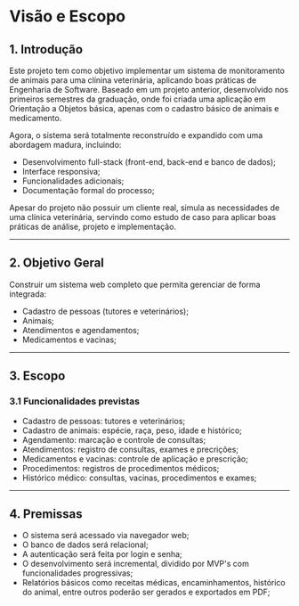 # Visão e Escopo

## 1. Introdução

Este projeto tem como objetivo implementar um sistema de monitoramento de animais para uma clínina veterinária, aplicando boas práticas de Engenharia de Software.
Baseado em um projeto anterior, desenvolvido nos primeiros semestres da graduação, onde foi criada uma aplicação em Orientação a Objetos básica, apenas com o cadastro básico de animais e medicamento.

Agora, o sistema será totalmente reconstruído e expandido com uma abordagem madura, incluindo:

- Desenvolvimento full-stack (front-end, back-end e banco de dados);
- Interface responsiva;
- Funcionalidades adicionais;
- Documentação formal do processo;

Apesar do projeto não possuir um cliente real, simula as necessidades de uma clínica veterinária, servindo como estudo de caso para aplicar boas práticas de análise, projeto e implementação.

---

## 2. Objetivo Geral

Construir um sistema web completo que permita gerenciar de forma integrada:

- Cadastro de pessoas (tutores e veterinários);
- Animais;
- Atendimentos e agendamentos;
- Medicamentos e vacinas;

---

## 3. Escopo

### 3.1 Funcionalidades previstas

- Cadastro de pessoas: tutores e veterinários;
- Cadastro de animais: espécie, raça, peso, idade e histórico;
- Agendamento: marcação e controle de consultas;
- Atendimentos: registro de consultas, exames e precrições;
- Medicamentos e vacinas: controle de aplicação e prescrição;
- Procedimentos: registros de procedimentos médicos;
- Histórico médico: consultas, vacinas, procedimentos e exames;

---

## 4. Premissas

- O sistema será acessado via navegador web;
- O banco de dados será relacional;
- A autenticação será feita por login e senha;
- O desenvolvimento será incremental, dividido por MVP's com funcionalidades progressivas;
- Relatórios básicos como receitas médicas, encaminhamentos, histórico do animal, entre outros poderão ser gerados e exportados em PDF;
